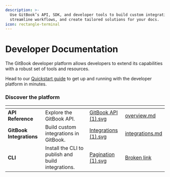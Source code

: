 ```yaml
---
description: >-
  Use GitBook’s API, SDK, and developer tools to build custom integrations,
  streamline workflows, and create tailored solutions for your docs.
icon: rectangle-terminal
---
```


# Developer Documentation

The GitBook developer platform allows developers to extend its capabilities with a robust set of tools and resources.

Head to our [Quickstart guide](getting-started/setup-guide.md) to get up and running with the developer platform in minutes.

### Discover the platform

<table data-view="cards"><thead><tr><th></th><th></th><th data-hidden data-card-cover data-type="files"></th><th data-hidden data-card-target data-type="content-ref"></th></tr></thead><tbody><tr><td><strong>API Reference</strong></td><td>Explore the GitBook API.</td><td><a href=".gitbook/assets/GitBook API (1).svg">GitBook API (1).svg</a></td><td><a href="gitbook-api/overview.md">overview.md</a></td></tr><tr><td><strong>GitBook Integrations</strong></td><td>Build custom integrations in GitBook.</td><td><a href=".gitbook/assets/Integrations (1).svg">Integrations (1).svg</a></td><td><a href="integrations/integrations.md">integrations.md</a></td></tr><tr><td><strong>CLI</strong></td><td>Install the CLI to publish and build integrations.</td><td><a href=".gitbook/assets/Pagination (1).svg">Pagination (1).svg</a></td><td><a href="broken-reference">Broken link</a></td></tr></tbody></table>
